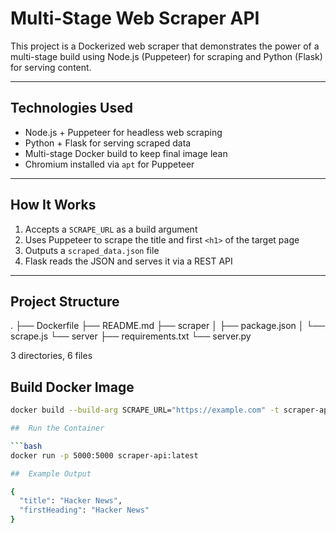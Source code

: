 # Multi-Stage Web Scraper API

This project is a Dockerized web scraper that demonstrates the power of a multi-stage build using Node.js (Puppeteer) for scraping and Python (Flask) for serving content.

---

## Technologies Used

- Node.js + Puppeteer for headless web scraping
- Python + Flask for serving scraped data
- Multi-stage Docker build to keep final image lean
- Chromium installed via `apt` for Puppeteer

---

## How It Works

1. Accepts a `SCRAPE_URL` as a build argument
2. Uses Puppeteer to scrape the title and first `<h1>` of the target page
3. Outputs a `scraped_data.json` file
4. Flask reads the JSON and serves it via a REST API

---

## Project Structure
.
├── Dockerfile
├── README.md
├── scraper
│   ├── package.json
│   └── scrape.js
└── server
    ├── requirements.txt
    └── server.py

3 directories, 6 files

## Build Docker Image

```bash
docker build --build-arg SCRAPE_URL="https://example.com" -t scraper-api .

##  Run the Container

```bash
docker run -p 5000:5000 scraper-api:latest

##  Example Output

{
  "title": "Hacker News",
  "firstHeading": "Hacker News"
}
